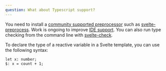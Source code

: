```yaml
---
question: What about Typescript support?
---
```


You need to install a [community supported preprocessor](https://github.com/sveltejs/integrations#preprocessors) such as [svelte-preprocess](https://github.com/kaisermann/svelte-preprocess). Work is ongoing to improve [IDE support](https://github.com/sveltejs/language-tools/issues/83). You can also run type checking from the command line with [svelte-check](https://www.npmjs.com/package/svelte-check).

To declare the type of a reactive variable in a Svelte template, you can use the following syntax:
```
let x: number;
$: x = count + 1;
```
